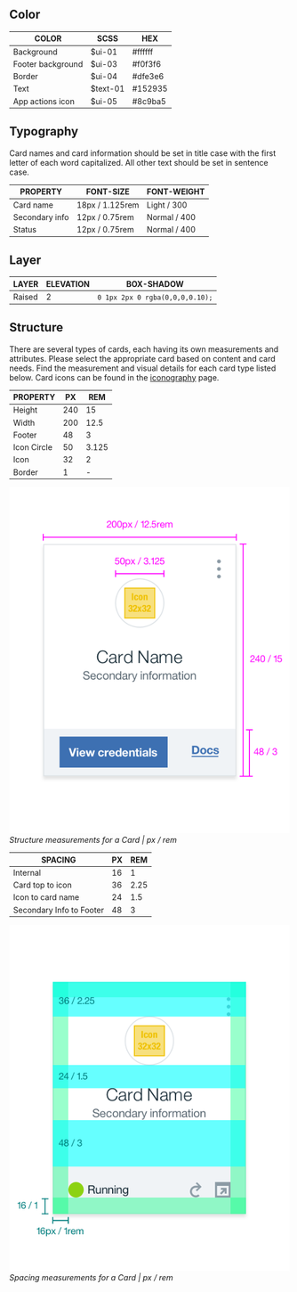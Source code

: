 ## Color
| COLOR             | SCSS     | HEX      |
|-------------------|----------|----------|
| Background        | $ui-01   | #ffffff  |
| Footer background | $ui-03   | #f0f3f6  | 
| Border            | $ui-04   | #dfe3e6  |
| Text              | $text-01 | #152935  |
| App actions icon  | $ui-05   | #8c9ba5  |


## Typography
Card names and card information should be set in title case with the first letter of each word capitalized. All other text should be set in sentence case. 

| PROPERTY                  | FONT-SIZE     | FONT-WEIGHT  |
|----------------------------|-----------------|--------------|
| Card name                  | 18px / 1.125rem | Light / 300  |
| Secondary info             | 12px / 0.75rem  | Normal / 400 |
| Status                     | 12px / 0.75rem  | Normal / 400 |


## Layer

| LAYER    | ELEVATION | BOX-SHADOW  |
|----------|---------- |-------------|
| Raised   | 2         | `0 1px 2px 0 rgba(0,0,0,0.10);`        |



## Structure
There are several types of cards, each having its own measurements and attributes. Please select the appropriate card based on content and card needs. Find the measurement and visual details for each card type listed below. Card icons can be found in the [iconography]() page. 

| PROPERTY             | PX  | REM    |
|----------------------|-----|--------|
| Height               | 240 | 15     |
| Width                | 200 | 12.5   |
| Footer               | 48  | 3      |
| Icon Circle          | 50  | 3.125  |
| Icon                 | 32  | 2      |
| Border               | 1   | -      |

![Card structure measurements](images/card-style-1.png)
_Structure measurements for a Card | px / rem_


| SPACING                  | PX | REM   |
|--------------------------|----|-------|
| Internal                 | 16 | 1     |
| Card top to icon         | 36 | 2.25  |
| Icon to card name        | 24 | 1.5   |
| Secondary Info to Footer | 48 | 3     |

![Card spacing measurements](images/card-style-2.png)
_Spacing measurements for a Card | px / rem_
